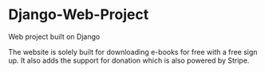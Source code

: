 # Django-Web-Project
Web project built on Django

The website is solely built for downloading e-books for free with a free sign up. It also adds the support for donation which is also powered by Stripe.
